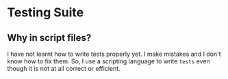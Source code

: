 # Testing Suite

## Why in script files?

I have not learnt how to write tests properly yet. I make mistakes and I don't know how to fix them.
So, I use a scripting language to write `tests` even though it is not at all correct or efficient.